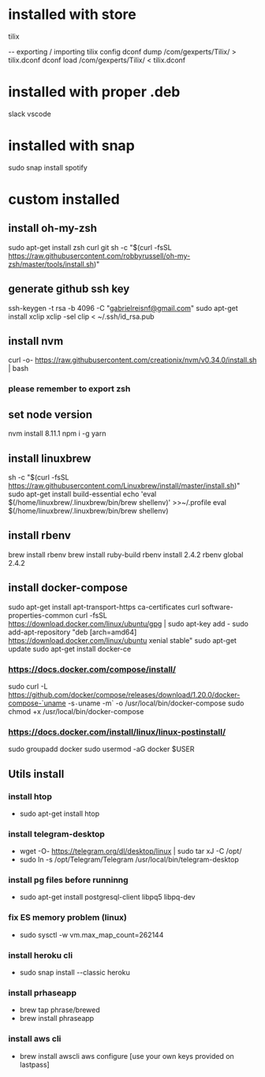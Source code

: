# installed with store

tilix

-- exporting / importing tilix config
dconf dump /com/gexperts/Tilix/ > tilix.dconf
dconf load /com/gexperts/Tilix/ < tilix.dconf

# installed with proper .deb

slack
vscode

# installed with snap

sudo snap install spotify

# custom installed

## install oh-my-zsh

sudo apt-get install zsh curl git
sh -c "\$(curl -fsSL https://raw.githubusercontent.com/robbyrussell/oh-my-zsh/master/tools/install.sh)"

## generate github ssh key

ssh-keygen -t rsa -b 4096 -C "gabrielreisnf@gmail.com"
sudo apt-get install xclip
xclip -sel clip < ~/.ssh/id_rsa.pub

## install nvm

curl -o- https://raw.githubusercontent.com/creationix/nvm/v0.34.0/install.sh | bash

### please remember to export zsh

## set node version

nvm install 8.11.1
npm i -g yarn

## install linuxbrew

sh -c "$(curl -fsSL https://raw.githubusercontent.com/Linuxbrew/install/master/install.sh)"
sudo apt-get install build-essential
echo 'eval $(/home/linuxbrew/.linuxbrew/bin/brew shellenv)' >>~/.profile
eval \$(/home/linuxbrew/.linuxbrew/bin/brew shellenv)

## install rbenv

brew install rbenv
brew install ruby-build
rbenv install 2.4.2
rbenv global 2.4.2

## install docker-compose

sudo apt-get install apt-transport-https ca-certificates curl software-properties-common
curl -fsSL https://download.docker.com/linux/ubuntu/gpg | sudo apt-key add -
sudo add-apt-repository "deb [arch=amd64] https://download.docker.com/linux/ubuntu xenial stable"
sudo apt-get update
sudo apt-get install docker-ce

### https://docs.docker.com/compose/install/

sudo curl -L https://github.com/docker/compose/releases/download/1.20.0/docker-compose-`uname -s`-`uname -m` -o /usr/local/bin/docker-compose
sudo chmod +x /usr/local/bin/docker-compose

### https://docs.docker.com/install/linux/linux-postinstall/

sudo groupadd docker
sudo usermod -aG docker \$USER

## Utils install

### install htop

- sudo apt-get install htop

### install telegram-desktop

- wget -O- https://telegram.org/dl/desktop/linux | sudo tar xJ -C /opt/
- sudo ln -s /opt/Telegram/Telegram /usr/local/bin/telegram-desktop

### install pg files before runninng

- sudo apt-get install postgresql-client libpq5 libpq-dev

### fix ES memory problem (linux)

- sudo sysctl -w vm.max_map_count=262144

### install heroku cli

- sudo snap install --classic heroku

### install prhaseapp

- brew tap phrase/brewed
- brew install phraseapp

### install aws cli

- brew install awscli
  aws configure [use your own keys provided on lastpass]
